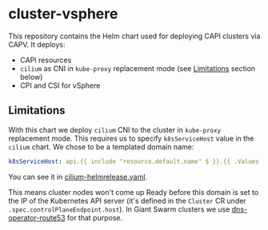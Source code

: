 # cluster-vsphere

This repository contains the Helm chart used for deploying CAPI clusters via CAPV. It deploys:

- CAPI resources
- `cilium` as CNI in `kube-proxy` replacement mode (see [Limitations](#Limitations) section below)
- CPI and CSI for vSphere

## Limitations

With this chart we deploy `cilium` CNI to the cluster in `kube-proxy` replacement mode. This requires us to specify `k8sServiceHost` value in the `cilium` chart. We chose to be a templated domain name:

```yaml
k8sServiceHost: api.{{ include "resource.default.name" $ }}.{{ .Values.baseDomain }}
```

You can see it in [cilium-helmrelease.yaml](blob/main/helm/cluster-vsphere/templates/cilium-helmrelease.yaml).

This means cluster nodes won't come up Ready before this domain is set to the IP of the Kubernetes API server (it's defined in the `Cluster` CR under `.spec.controlPlaneEndpoint.host`). In Giant Swarm clusters we use [dns-operator-route53](https://github.com/giantswarm/dns-operator-route53) for that purpose.
